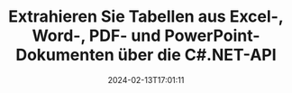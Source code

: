 ---
############################# Static ############################
layout: "auto-gen-parser"
date: 2024-02-13T17:01:11
draft: false
otherformats: 

############################# Head ############################
head_title: "Extrahieren Sie Tabellen aus PDF, DOCX, PPTX, XLSX, EPUB und mehr über die C#.NET-API"
head_description: "Mit der API GroupDocs.Parser .NET können Programmierer Tabellen aus PDF, DOC, DOCX, PPT, PPTX, EML, MSG, XLS, XLSX und CSV extrahieren , ODT, RTF und viele andere Dokumenttypen in .NET Apps."

############################# Header ############################
title: "Extrahieren Sie Tabellen aus Excel-, Word-, PDF- und PowerPoint-Dokumenten über die C#.NET-API"
description: "Mit der API GroupDocs.Parser .NET können Programmierer Tabellen aus PDF, DOC, DOCX, PPT, PPTX, EML, MSG, XLS, XLSX und CSV extrahieren , ODT, RTF & EPUB Dokumente oder Seiten."
bg_image: "https://cms.admin.containerize.com/templates/aspose/App_Themes/V3/images/bg/header1.png"
bg_overlay: false
button:
    enable: true
    icon: "fas fa-arrow-down"
    label: "Download kostenlose Testversion"
    link: "https://downloads.groupdocs.com/parser/net"

############################# SubMenu ############################
submenu:
    enable: true

    left:
        img_alt: "GroupDocs.Parser for .NET"
        image: "https://cms.admin.containerize.com/templates/groupdocs/images/product-logos/90x90-noborder/groupdocs-parser-net.png"
        product: "GroupDocs.Parser"
        platform: ".NET"

    middle:
        button:

            # button loop
            - link: "https://apireference.groupdocs.com/parser/net"
              text: "API-Referenz"

            # button loop
            - link: "https://github.com/groupdocs-parser"
              text: "Codebeispiele"

            # button loop
            - link: "https://products.groupdocs.app/parser/family"
              text: "Live-Demos"

            # button loop
            - link: "https://purchase.groupdocs.com/pricing/parser/net"
              text: "Preisgestaltung"

    right:
        link_download: "https://downloads.groupdocs.com/parser"
        link_learn: "https://docs.groupdocs.com/parser/net"
        link_buy: "https://purchase.groupdocs.com"

############################# About ############################
about:
    enable: true
    title: "Wie extrahiere ich Tabellen aus XLA-Dateien über die .NET-API?"
    content: |
        Eine Tabelle ist die Sammlung von Zellen, die in Zeilen und Spalten angeordnet sind. Tabellen spielen eine sehr wichtige Rolle beim Speichern und Organisieren detaillierter oder komplizierter Daten, damit die Benutzer sie leicht lesen und anzeigen können. Tabellen können auf vielfältige Weise verwendet werden, z. B. zum Erstellen von Listen, zum Vergleichen von Informationen, zum Ausrichten von Daten, zum Gruppieren von Informationen, zum Hervorheben von Trends oder Mustern in Daten und vielem mehr. GroupDocs.Parser for .NET ist eine nützliche API, die es Softwareprogrammierern ermöglicht, Lösungen zum Extrahieren von Tabellen, Text und Bildern aus verschiedenen Arten unterstützter Dokumentformate zu entwickeln, wie z. B. PDF, E-Mails, E-Books, Word (DOC, { 318}), PowerPoint (PPT, PPTX), Excel (XLS, XLSX), E-Mail-Formate (EML, MSG) und viele mehr. Die .NET-API enthält mehrere wichtige Funktionen für die Arbeit mit Tabellen, z. B. das Extrahieren aller Tabellen aus einem Dokument, das Extrahieren einer Tabelle aus einer bestimmten Seite, das Abrufen von Tabellenzellendaten, das Abrufen der Gesamtzahl der Tabellenzeilen und -spalten sowie das Abrufen der Zeilenhöhe. Daten einer Tabelle drucken und vieles mehr.
        
        

############################# Steps ############################
steps:
    enable: true
    title_left: "Tabellen aus XLA in .NET extrahieren"
    content_left: |
        [GroupDocs.Parser for .NET](/de/parser/net/) erleichtert C#-Entwicklern das Extrahieren von Tabellen aus einer XLA-Datei durch die Implementierung einiger einfacher Schritte.
        
        * Instanziieren Sie das [Parser](https://reference.groupdocs.com/net/parser/groupdocs.parser/parser)-Objekt für das ursprüngliche Dokument.
        * Überprüfen Sie, ob das Dokument die Tabellenextraktion unterstützt;
        * Instanziieren Sie [PageTableAreaOptions](https://reference.groupdocs.com/parser/net/groupdocs.parser.options/pagetableareaoptions/) und [TemplateTableLayout](https://reference.groupdocs.com/parser/net/groupdocs.parser .templates/templatetablelayout/)-Klassen zum Festlegen des Layouts von Tabellen
        * Rufen Sie die Methode [GetTables](https://reference.groupdocs.com/parser/net/groupdocs.parser/parser/methods/gettables) auf und rufen Sie die Sammlung von [PageTableArea](https://reference.groupdocs.com/parser/) ab.net/groupdocs.parser.data/pagetablearea) Objekte ab;

    title_right: "Erfahren Sie mehr über die Tabellenextraktion"
    content_right: |
        * <a href="https://docs.groupdocs.com/parser/net/extract-tables-from-document/">So extrahieren Sie Tabellen aus einem Dokument</a>
        * <a href="https://docs.groupdocs.com/parser/net/extract-tables-from-document-page/">So extrahieren Sie Tabellen aus einer Dokumentseite</a>
 
    code: |
     {{% parser/additional-styles %}}
     {{< parser/code-parser title="So extrahieren Sie Tabellen aus der Datei XLA mithilfe des Beispielcodes C#">}}

        ```csharp    
        // Extrahieren Sie Tabellen aus der Datei XLA mit der API GroupDocs.Parser
        // Erstellen Sie eine Instanz der Parser-Klasse
        using (Parser parser = new Parser(filePath)) {
            // Überprüfen Sie, ob das Dokument die Tabellenextraktion unterstützt
            if (!parser.Features.Tables) {
                Console.WriteLine("Das Dokument unterstützt die Tabellenextraktion nicht.");
                return;
            }
            // Erstellen Sie das Layout der Tabellen
            TemplateTableLayout layout = new TemplateTableLayout(
                new double[] { 50, 95, 275, 415, 485, 545 },
                new double[] { 325, 340, 365, 395 });
            // Erstellen Sie die Optionen für die Tabellenextraktion
            PageTableAreaOptions options = new PageTableAreaOptions(layout);
            // Extrahieren Sie Tabellen aus dem Dokument.
            IEnumerable<PageTableArea> tables = parser.GetTables(options);
            // Über Tabellen iterieren
            foreach (PageTableArea t in tables) {
                // Über Zeilen iterieren
                for (int row = 0; row < t.RowCount; row++) {
                    // Über Spalten iterieren
                    for (int column = 0; column < t.ColumnCount; column++) {
                        // Holen Sie sich die Tabellenzelle
                        PageTableAreaCell cell = t[row, column];
                        if (cell != null) {
                            // Drucken Sie den Text der Tabellenzelle
                            Console.Write(cell.Text);
                            Console.Write(" | ");
                        }
                    }
                    Console.WriteLine();
                }
                Console.WriteLine();
            }
        }
        ```
     {{< /parser/code-parser >}}

############################# More ############################
more:
    enable: true
    title_left: "System Anforderungen"
    content_left: |
        GroupDocs.Parser for .NET APIs werden auf allen wichtigen Plattformen und Betriebssystemen unterstützt. Bevor Sie den folgenden Code ausführen, stellen Sie bitte sicher, dass die folgenden Voraussetzungen auf Ihrem System installiert sind.
        
        * Betriebssysteme: Microsoft Windows, Linux, MacOS
        * Entwicklungsumgebungen: Microsoft Visual Studio, Xamarin, MonoDevelop
        * Rahmenwerke
        * Laden Sie die neueste Version von GroupDocs.Parser for .NET von [Nuget](https://www.nuget.org/packages/groupdocs.parser) herunter.

    title_right: "Warum GroupDocs.Parser for .NET verwenden?"
    content_right: |
        * Unterstützung für die Extraktion von Klartext aus allen unterstützten Dokumenten    
        * Parsen von Dokumenten über benutzerdefinierte Vorlagen    
        * Vollständige Unterstützung der strukturierten Textextraktion    
        * Textsuche über Schlüsselwörter sowie reguläre Ausdrücke    
        * Extrahieren Sie formatierten Text, Metadaten, Bilder, Container und Anhänge    
        * Extrahieren Sie das Inhaltsverzeichnis für einige unterstützte Dokumentformate    
        * Analysieren Sie Formulardaten aus PDF-Dokumenten    
        * Extrahieren Sie Hyperlinks aus dem Dokument   

############################# About Formats ############################
about_formats:
    enable: true

############################# More Formats ############################
more_formats:
    enable: true
    title: "Extrahieren Sie Tabellen aus anderen Dokumentformaten"
    content: |
        .NET API zum Parsen und Scannen von Dokumenten für Dateiformate und Bilder. Extrahieren Sie Daten für einige der gängigen Dateiformate, wie unten aufgeführt.

############################# Back to top ###############################
back_to_top:
    enable: true
---